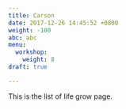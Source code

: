 ```yaml
---
title: Carson
date: 2017-12-26 14:45:52 +0800
weight: -100
abc: abc
menu:
  workshop:
    weight: 8
draft: true

---
```

This is the list of life grow page.
